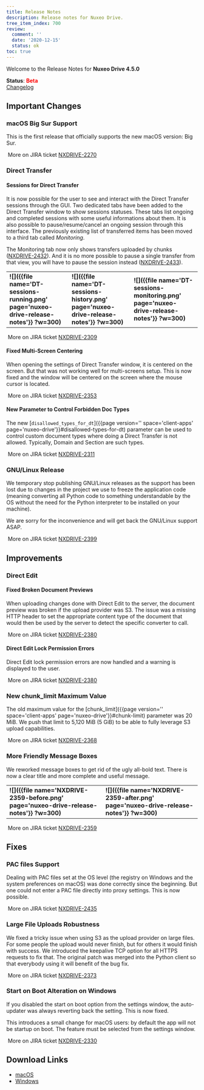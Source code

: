 ```yaml
---
title: Release Notes
description: Release notes for Nuxeo Drive.
tree_item_index: 700
review:
  comment: ''
  date: '2020-12-15'
  status: ok
toc: true
---
```


Welcome to the Release Notes for **Nuxeo Drive 4.5.0**

**Status**: <font color="#FF0000">**Beta**</font> </br>
<i class="fa fa-long-arrow-right" aria-hidden="true"></i> [Changelog](https://github.com/nuxeo/nuxeo-drive/blob/master/docs/changes/4.5.0.md)

## Important Changes

### macOS Big Sur Support

This is the first release that officially supports the new macOS version: Big Sur.

<i class="fa fa-long-arrow-right" aria-hidden="true"></i>&nbsp;More on JIRA ticket [NXDRIVE-2270](https://jira.nuxeo.com/browse/NXDRIVE-2270)

### Direct Transfer

#### Sessions for Direct Transfer

It is now possible for the user to see and interact with the Direct Transfer sessions through the GUI. Two dedicated tabs have been added to the Direct Transfer window to show sessions statuses. These tabs list ongoing and completed sessions with some useful informations about them. It is also possible to pause/resume/cancel an ongoing session through this interface. The previously existing list of transferred items has been moved to a third tab called _Monitoring_.

The Monitoring tab now only shows transfers uploaded by chunks ([NXDRIVE-2432](https://jira.nuxeo.com/browse/NXDRIVE-2432)). And it is no more possible to pause a single transfer from that view, you will have to pause the session instead ([NXDRIVE-2433](https://jira.nuxeo.com/browse/NXDRIVE-2433)).

<div>
<table class="hover" style="border: 0px;">
<tbody>
<tr>
<td colspan="1"><b>![]({{file name='DT-sessions-running.png' page='nuxeo-drive-release-notes'}} ?w=300)</b></td>
<td colspan="1"><b>![]({{file name='DT-sessions-history.png' page='nuxeo-drive-release-notes'}} ?w=300)</b></td>
<td colspan="1"><b>![]({{file name='DT-sessions-monitoring.png' page='nuxeo-drive-release-notes'}} ?w=300)</b></td>
</tr>
</tbody>
</table>
</div>

<i class="fa fa-long-arrow-right" aria-hidden="true"></i>&nbsp;More on JIRA ticket [NXDRIVE-2309](https://jira.nuxeo.com/browse/NXDRIVE-2309)

#### Fixed Multi-Screen Centering

When opening the settings of Direct Transfer window, it is centered on the screen. But that was not working well for multi-screens setup. This is now fixed and the window will be centered on the screen where the mouse cursor is located.

<i class="fa fa-long-arrow-right" aria-hidden="true"></i>&nbsp;More on JIRA ticket [NXDRIVE-2353](https://jira.nuxeo.com/browse/NXDRIVE-2353)

#### New Parameter to Control Forbidden Doc Types

The new [`disallowed_types_for_dt`]({{page version='' space='client-apps' page='nuxeo-drive'}}#disallowed-types-for-dt) parameter can be used to control custom document types where doing a Direct Transfer is not allowed. Typically, Domain and Section are such types.

<i class="fa fa-long-arrow-right" aria-hidden="true"></i>&nbsp;More on JIRA ticket [NXDRIVE-2311](https://jira.nuxeo.com/browse/NXDRIVE-2311)

### GNU/Linux Release

We temporary stop publishing GNU/Linux releases as the support has been lost due to changes in the project we use to freeze the application code (meaning converting all Python code to something understandable by the OS without the need for the Python interpreter to be installed on your machine).

We are sorry for the inconvenience and will get back the GNU/Linux support ASAP.

<i class="fa fa-long-arrow-right" aria-hidden="true"></i>&nbsp;More on JIRA ticket [NXDRIVE-2399](https://jira.nuxeo.com/browse/NXDRIVE-2399)

## Improvements

### Direct Edit

#### Fixed Broken Document Previews

When uploading changes done with Direct Edit to the server, the document preview was broken if the upload provider was S3. The issue was a missing HTTP header to set the appropriate content type of the document that would then be used by the server to detect the specific converter to call.

<i class="fa fa-long-arrow-right" aria-hidden="true"></i>&nbsp;More on JIRA ticket [NXDRIVE-2380](https://jira.nuxeo.com/browse/NXDRIVE-2380)

#### Direct Edit Lock Permission Errors

Direct Edit lock permission errors are now handled and a warning is displayed to the user.

<i class="fa fa-long-arrow-right" aria-hidden="true"></i>&nbsp;More on JIRA ticket [NXDRIVE-2380](https://jira.nuxeo.com/browse/NXDRIVE-2380)

### New chunk_limit Maximum Value

The old maximum value for the [chunk_limit]({{page version='' space='client-apps' page='nuxeo-drive'}}#chunk-limit) parameter was 20 MiB. We push that limit to 5,120 MiB (5 GiB) to be able to fully leverage S3 upload capabilities.

<i class="fa fa-long-arrow-right" aria-hidden="true"></i>&nbsp;More on JIRA ticket [NXDRIVE-2368](https://jira.nuxeo.com/browse/NXDRIVE-2368)

### More Friendly Message Boxes

We reworked message boxes to get rid of the ugly all-bold text. There is now a clear title and more complete and useful message.

<div>
<table class="hover" style="border: 0px;">
<tbody>
<tr>
<td colspan="1"><b>![]({{file name='NXDRIVE-2359-before.png' page='nuxeo-drive-release-notes'}} ?w=300)</b></td>
<td colspan="1"><b>![]({{file name='NXDRIVE-2359-after.png' page='nuxeo-drive-release-notes'}} ?w=300)</b></td>
</tr>
</tbody>
</table>
</div>

<i class="fa fa-long-arrow-right" aria-hidden="true"></i>&nbsp;More on JIRA ticket [NXDRIVE-2359](https://jira.nuxeo.com/browse/NXDRIVE-2359)

## Fixes

### PAC files Support

Dealing with PAC files set at the OS level (the registry on Windows and the system preferences on macOS) was done correctly since the beginning. But one could not enter a PAC file directly into proxy settings. This is now possible.

<i class="fa fa-long-arrow-right" aria-hidden="true"></i>&nbsp;More on JIRA ticket [NXDRIVE-2435](https://jira.nuxeo.com/browse/NXDRIVE-2435)

### Large File Uploads Robustness

We fixed a tricky issue when using S3 as the upload provider on large files. For some people the upload would never finish, but for others it would finish with success. We introduced the keepalive TCP option for all HTTPS requests to fix that. The original patch was merged into the Python client so that everybody using it will benefit of the bug fix.

<i class="fa fa-long-arrow-right" aria-hidden="true"></i>&nbsp;More on JIRA ticket [NXDRIVE-2373](https://jira.nuxeo.com/browse/NXDRIVE-2373)

### Start on Boot Alteration on Windows

If you disabled the start on boot option from the settings window, the auto-updater was always reverting back the setting. This is now fixed.

This introduces a small change for macOS users: by default the app will not be startup on boot. The feature must be selected from the settings window.

<i class="fa fa-long-arrow-right" aria-hidden="true"></i>&nbsp;More on JIRA ticket [NXDRIVE-2330](https://jira.nuxeo.com/browse/NXDRIVE-2330)


## Download Links

- [macOS](https://community.nuxeo.com/static/drive-updates/release/nuxeo-drive-4.5.0.dmg)
- [Windows](https://community.nuxeo.com/static/drive-updates/release/nuxeo-drive-4.5.0.exe)
